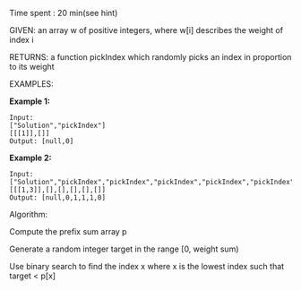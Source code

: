 Time spent :  20 min(see hint)

GIVEN: an array w of positive integers, where w[i] describes the weight of index i

RETURNS: a function pickIndex which randomly picks an index in proportion to its weight

EXAMPLES:

**Example 1:**

```
Input: 
["Solution","pickIndex"]
[[[1]],[]]
Output: [null,0]
```

**Example 2:**

```
Input: 
["Solution","pickIndex","pickIndex","pickIndex","pickIndex","pickIndex"]
[[[1,3]],[],[],[],[],[]]
Output: [null,0,1,1,1,0]
```

Algorithm:

Compute the prefix sum array p

Generate a random integer target in the range [0, weight sum)

Use binary search to find the index x where x is the lowest index such that target < p[x]